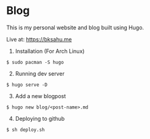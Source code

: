 # Blog

This is my personal website and blog built using Hugo.

Live at: https://bksahu.me

1. Installation (For Arch Linux)

```console
$ sudo pacman -S hugo 
```

2. Running dev server
```console
$ hugo serve -D
```

3. Add a new blogpost
```console
$ hugo new blog/<post-name>.md
```

4. Deploying to github
```console
$ sh deploy.sh
```